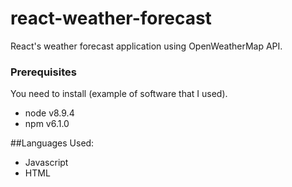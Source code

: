 # react-weather-forecast
React's weather forecast application using OpenWeatherMap API.

### Prerequisites
You need to install (example of software that I used).

- node v8.9.4
- npm v6.1.0

##Languages Used:
- Javascript
- HTML
  

